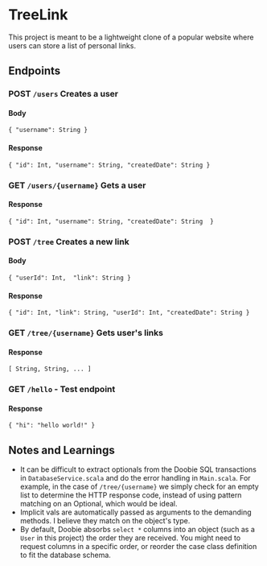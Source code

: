 # TreeLink
This project is meant to be a lightweight clone of a popular website where users can store a list of personal links.

## Endpoints

### POST `/users` Creates a user
#### Body
`{ "username": String }`
#### Response
`{
"id": Int,
"username": String,
"createdDate": String
}`

### GET `/users/{username}` Gets a user
#### Response
`{
"id": Int,
"username": String,
"createdDate": String 
}`

### POST `/tree` Creates a new link
#### Body
`{
"userId": Int, 
"link": String
}`
#### Response
`{
"id": Int,
"link": String,
"userId": Int,
"createdDate": String
}`

### GET `/tree/{username}` Gets user's links
#### Response
`
[
String, String, ...
]
`

### GET `/hello` - Test endpoint
#### Response
`{
"hi": "hello world!"
}`

## Notes and Learnings
- It can be difficult to extract optionals from the Doobie SQL transactions in `DatabaseService.scala` and do the error handling in `Main.scala`. For example, in the case of `/tree/{username}` we simply check for an empty list to determine the HTTP response code, instead of using pattern matching on an Optional, which would be ideal.
- Implicit vals are automatically passed as arguments to the demanding methods. I believe they match on the object's type.
- By default, Doobie absorbs `select *` columns into an object (such as a `User` in this project) the order they are received. You might need to request columns in a specific order, or reorder the case class definition to fit the database schema.